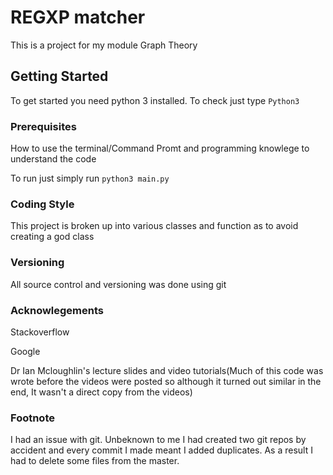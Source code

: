 # REGXP matcher
This is a project for my module Graph Theory

## Getting Started
To get started you need python 3 installed. To check just type ```Python3```

### Prerequisites
How to use the terminal/Command Promt and programming knowlege to understand the code

To run just simply run ```python3 main.py```

### Coding Style
This project is broken up into various classes and function as to avoid creating a god class

### Versioning
All source control and versioning was done using git

### Acknowlegements
Stackoverflow

Google

Dr Ian Mcloughlin's lecture slides and video tutorials(Much of this code was wrote before the videos were posted so although it turned out similar in the end, It wasn't a direct copy from the videos)

### Footnote
I had an issue with git. Unbeknown to me I had created two git repos by accident and every commit I made meant I added duplicates. As a result I had to delete some files from the master.
